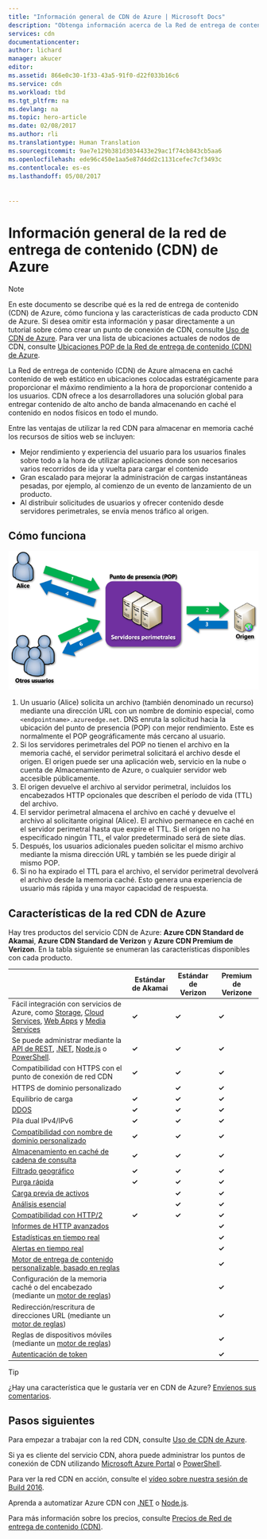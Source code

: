 ```yaml
---
title: "Información general de CDN de Azure | Microsoft Docs"
description: "Obtenga información acerca de la Red de entrega de contenido (CDN) de Azure y de cómo usarla para ofrecer contenido con alto ancho de banda mediante el almacenamiento en caché de blobs y contenidos estáticos."
services: cdn
documentationcenter: 
author: lichard
manager: akucer
editor: 
ms.assetid: 866e0c30-1f33-43a5-91f0-d22f033b16c6
ms.service: cdn
ms.workload: tbd
ms.tgt_pltfrm: na
ms.devlang: na
ms.topic: hero-article
ms.date: 02/08/2017
ms.author: rli
ms.translationtype: Human Translation
ms.sourcegitcommit: 9ae7e129b381d3034433e29ac1f74cb843cb5aa6
ms.openlocfilehash: ede96c450e1aa5e87d4dd2c1131cefec7cf3493c
ms.contentlocale: es-es
ms.lasthandoff: 05/08/2017


---
```

# <a name="overview-of-the-azure-content-delivery-network-cdn"></a>Información general de la red de entrega de contenido (CDN) de Azure
> [!NOTE]
> En este documento se describe qué es la red de entrega de contenido (CDN) de Azure, cómo funciona y las características de cada producto CDN de Azure.  Si desea omitir esta información y pasar directamente a un tutorial sobre cómo crear un punto de conexión de CDN, consulte [Uso de CDN de Azure](cdn-create-new-endpoint.md).  Para ver una lista de ubicaciones actuales de nodos de CDN, consulte [Ubicaciones POP de la Red de entrega de contenido (CDN) de Azure](cdn-pop-locations.md).
> 
> 

La Red de entrega de contenido (CDN) de Azure almacena en caché contenido de web estático en ubicaciones colocadas estratégicamente para proporcionar el máximo rendimiento a la hora de proporcionar contenido a los usuarios.  CDN ofrece a los desarrolladores una solución global para entregar contenido de alto ancho de banda almacenando en caché el contenido en nodos físicos en todo el mundo. 

Entre las ventajas de utilizar la red CDN para almacenar en memoria caché los recursos de sitios web se incluyen:

* Mejor rendimiento y experiencia del usuario para los usuarios finales sobre todo a la hora de utilizar aplicaciones donde son necesarios varios recorridos de ida y vuelta para cargar el contenido
* Gran escalado para mejorar la administración de cargas instantáneas pesadas, por ejemplo, al comienzo de un evento de lanzamiento de un producto.
* Al distribuir solicitudes de usuarios y ofrecer contenido desde servidores perimetrales, se envía menos tráfico al origen.

## <a name="how-it-works"></a>Cómo funciona
![Información general de la red CDN](./media/cdn-overview/cdn-overview.png)

1. Un usuario (Alice) solicita un archivo (también denominado un recurso) mediante una dirección URL con un nombre de dominio especial, como `<endpointname>.azureedge.net`.  DNS enruta la solicitud hacia la ubicación del punto de presencia (POP) con mejor rendimiento.  Este es normalmente el POP geográficamente más cercano al usuario.
2. Si los servidores perimetrales del POP no tienen el archivo en la memoria caché, el servidor perimetral solicitará el archivo desde el origen.  El origen puede ser una aplicación web, servicio en la nube o cuenta de Almacenamiento de Azure, o cualquier servidor web accesible públicamente.
3. El origen devuelve el archivo al servidor perimetral, incluidos los encabezados HTTP opcionales que describen el período de vida (TTL) del archivo.
4. El servidor perimetral almacena el archivo en caché y devuelve el archivo al solicitante original (Alice).  El archivo permanece en caché en el servidor perimetral hasta que expire el TTL.  Si el origen no ha especificado ningún TTL, el valor predeterminado será de siete días.
5. Después, los usuarios adicionales pueden solicitar el mismo archivo mediante la misma dirección URL y también se les puede dirigir al mismo POP.
6. Si no ha expirado el TTL para el archivo, el servidor perimetral devolverá el archivo desde la memoria caché.  Esto genera una experiencia de usuario más rápida y una mayor capacidad de respuesta.

## <a name="azure-cdn-features"></a>Características de la red CDN de Azure
Hay tres productos del servicio CDN de Azure: **Azure CDN Standard de Akamai**, **Azure CDN Standard de Verizon** y **Azure CDN Premium de Verizon**.  En la tabla siguiente se enumeran las características disponibles con cada producto.

|  | Estándar de Akamai | Estándar de Verizon | Premium de Verizone |
| --- | --- | --- | --- |
| Fácil integración con servicios de Azure, como [Storage](cdn-create-a-storage-account-with-cdn.md), [Cloud Services](cdn-cloud-service-with-cdn.md), [Web Apps](../app-service-web/cdn-websites-with-cdn.md) y [Media Services](../media-services/media-services-portal-manage-streaming-endpoints.md) |**&#x2713;** |**&#x2713;** |**&#x2713;** |
| Se puede administrar mediante la [API de REST](https://msdn.microsoft.com/library/mt634456.aspx), [.NET](cdn-app-dev-net.md), [Node.js](cdn-app-dev-node.md) o [PowerShell](cdn-manage-powershell.md). |**&#x2713;** |**&#x2713;** |**&#x2713;** |
| Compatibilidad con HTTPS con el punto de conexión de red CDN |**&#x2713;** |**&#x2713;** |**&#x2713;** |
| HTTPS de dominio personalizado | |**&#x2713;** |**&#x2713;** |
| Equilibrio de carga |**&#x2713;** |**&#x2713;** |**&#x2713;** |
| [DDOS](https://www.us-cert.gov/ncas/tips/ST04-015)  |**&#x2713;** |**&#x2713;** |**&#x2713;** |
| Pila dual IPv4/IPv6 |**&#x2713;** |**&#x2713;** |**&#x2713;** |
| [Compatibilidad con nombre de dominio personalizado](cdn-map-content-to-custom-domain.md) |**&#x2713;** |**&#x2713;** |**&#x2713;** |
| [Almacenamiento en caché de cadena de consulta](cdn-query-string.md) |**&#x2713;** |**&#x2713;** |**&#x2713;** |
| [Filtrado geográfico](cdn-restrict-access-by-country.md) |**&#x2713;** |**&#x2713;** |**&#x2713;** |
| [Purga rápida](cdn-purge-endpoint.md) |**&#x2713;** |**&#x2713;** |**&#x2713;** |
| [Carga previa de activos](cdn-preload-endpoint.md) | |**&#x2713;** |**&#x2713;** |
| [Análisis esencial](cdn-analyze-usage-patterns.md) | |**&#x2713;** |**&#x2713;** |
| [Compatibilidad con HTTP/2](cdn-http2.md) |**&#x2713;** |**&#x2713;** |**&#x2713;** |
| [Informes de HTTP avanzados](cdn-advanced-http-reports.md) | | |**&#x2713;** |
| [Estadísticas en tiempo real](cdn-real-time-stats.md) | | |**&#x2713;** |
| [Alertas en tiempo real](cdn-real-time-alerts.md) | | |**&#x2713;** |
| [Motor de entrega de contenido personalizable, basado en reglas](cdn-rules-engine.md) | | |**&#x2713;** |
| Configuración de la memoria caché o del encabezado (mediante un [motor de reglas](cdn-rules-engine.md)) | | |**&#x2713;** |
| Redirección/rescritura de direcciones URL (mediante un [motor de reglas](cdn-rules-engine.md)) | | |**&#x2713;** |
| Reglas de dispositivos móviles (mediante un [motor de reglas](cdn-rules-engine.md)) | | |**&#x2713;** |
| [Autenticación de token](cdn-token-auth.md)|  |  |**&#x2713;**| 


> [!TIP]
> ¿Hay una característica que le gustaría ver en CDN de Azure?  [Envíenos sus comentarios](https://feedback.azure.com/forums/169397-cdn). 
> 
> 

## <a name="next-steps"></a>Pasos siguientes
Para empezar a trabajar con la red CDN, consulte [Uso de CDN de Azure](cdn-create-new-endpoint.md).

Si ya es cliente del servicio CDN, ahora puede administrar los puntos de conexión de CDN utilizando [Microsoft Azure Portal](https://portal.azure.com) o [PowerShell](cdn-manage-powershell.md).

Para ver la red CDN en acción, consulte el [vídeo sobre nuestra sesión de Build 2016](https://azure.microsoft.com/documentation/videos/build-2016-leveraging-the-new-azure-cdn-apis-to-build-wicked-fast-applications/).

Aprenda a automatizar Azure CDN con [.NET](cdn-app-dev-net.md) o [Node.js](cdn-app-dev-node.md).

Para más información sobre los precios, consulte [Precios de Red de entrega de contenido (CDN)](https://azure.microsoft.com/pricing/details/cdn/).


